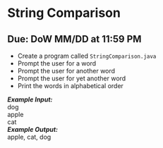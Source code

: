 # String Comparison

## Due: DoW MM/DD at 11:59 PM

- Create a program called `StringComparison.java`
- Prompt the user for a word
- Prompt the user for another word
- Prompt the user for yet another word
- Print the words in alphabetical order

***Example Input:***\
dog\
apple\
cat\
***Example Output:***\
apple, cat, dog
